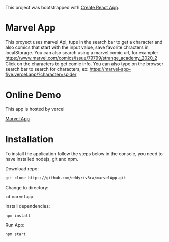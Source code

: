 This project was bootstrapped with [Create React App](https://github.com/facebook/create-react-app).

# Marvel App

This proyect uses marvel Api, tupe in the search bar to get a character and also comics that start with the input value, save favorite chracters in localStorage.
You can also search using a marvel comic url, for example: https://www.marvel.com/comics/issue/79799/strange_academy_2020_2
Click on the characters to get comic info.
You can also type on the browser search bar to search for characters, ex: https://marvel-app-five.vercel.app/?character=spider

# Online Demo

This app is hosted by vercel

[Marvel App](https://marvel-app-five.vercel.app/?character=ha) 

# Installation

To install the application follow the steps below in the console, you need to have installed nodejs, git and npm.

Download repo:
```
git clone https://github.com/eddyriv3ra/marvelApp.git
```
Change to directory:
```
cd marvelapp
```
Install dependencies:
```
npm install
```
Run App:
```
npm start
```
